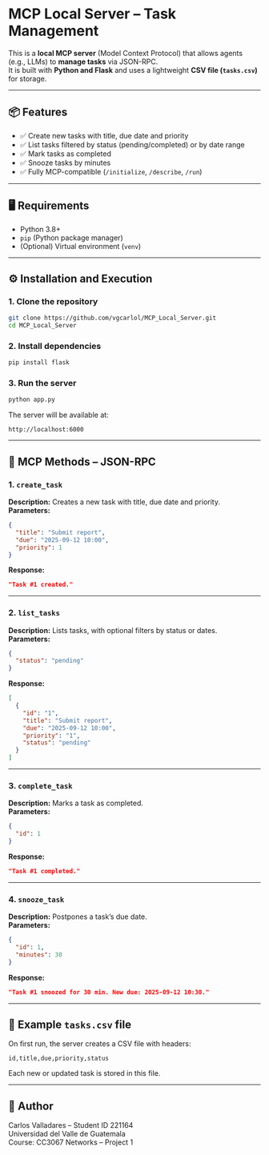 # MCP Local Server – Task Management

This is a **local MCP server** (Model Context Protocol) that allows agents (e.g., LLMs) to **manage tasks** via JSON-RPC.  
It is built with **Python and Flask** and uses a lightweight **CSV file (`tasks.csv`)** for storage.

---

## 📦 Features

- ✅ Create new tasks with title, due date and priority  
- ✅ List tasks filtered by status (pending/completed) or by date range  
- ✅ Mark tasks as completed  
- ✅ Snooze tasks by minutes  
- ✅ Fully MCP-compatible (`/initialize`, `/describe`, `/run`)  

---

## 🖥️ Requirements

- Python 3.8+  
- `pip` (Python package manager)  
- (Optional) Virtual environment (`venv`)  

---

## ⚙️ Installation and Execution

### 1. Clone the repository

```bash
git clone https://github.com/vgcarlol/MCP_Local_Server.git
cd MCP_Local_Server
```

### 2. Install dependencies

```bash
pip install flask
```

### 3. Run the server

```bash
python app.py
```

The server will be available at:

```
http://localhost:6000
```

---

## 🔁 MCP Methods – JSON-RPC

### 1. `create_task`
**Description:** Creates a new task with title, due date and priority.  
**Parameters:**
```json
{
  "title": "Submit report",
  "due": "2025-09-12 10:00",
  "priority": 1
}
```
**Response:**
```json
"Task #1 created."
```

---

### 2. `list_tasks`
**Description:** Lists tasks, with optional filters by status or dates.  
**Parameters:**
```json
{
  "status": "pending"
}
```
**Response:**
```json
[
  {
    "id": "1",
    "title": "Submit report",
    "due": "2025-09-12 10:00",
    "priority": "1",
    "status": "pending"
  }
]
```

---

### 3. `complete_task`
**Description:** Marks a task as completed.  
**Parameters:**
```json
{
  "id": 1
}
```
**Response:**
```json
"Task #1 completed."
```

---

### 4. `snooze_task`
**Description:** Postpones a task’s due date.  
**Parameters:**
```json
{
  "id": 1,
  "minutes": 30
}
```
**Response:**
```json
"Task #1 snoozed for 30 min. New due: 2025-09-12 10:30."
```

---

## 🧪 Example `tasks.csv` file

On first run, the server creates a CSV file with headers:

```csv
id,title,due,priority,status
```

Each new or updated task is stored in this file.

---

## 👤 Author

Carlos Valladares – Student ID 221164  
Universidad del Valle de Guatemala  
Course: CC3067 Networks – Project 1  
